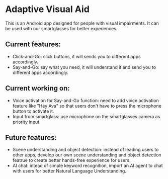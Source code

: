 # Adaptive Visual Aid
This is an Android app designed for people with visual impairments. It can be used with our smartglasses for better experiences. 

## Current features: 
- Click-and-Go: click buttons, it will sends you to different apps accordingly.
- Say-and-Go: say what you need, it will understand it and send you to different apps accordingly.

## Current working on: 
- Voice activation for Say-and-Go function: need to add voice activation feature like "Hey Ava" so that users don't have to press the microphone button to activate it.
- Input from smartglass: use microphone on the smartglasses camera as priority input.

## Future features: 
- Scene understanding and object detection: instead of leading users to other apps, develop our own scene understanding and object detection featrue to create better hands-free experience for users.
- AI chat: intead of simple keyword recognition, import an AI agent to chat with users for better Natural Language Understanding.
